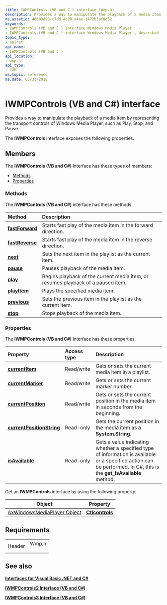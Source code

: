 ```yaml
---
title: IWMPControls (VB and C ) interface (Wmp.h)
description: Provides a way to manipulate the playback of a media item by representing the transport controls of Windows Media Player, such as Play, Stop, and Pause.The IWMPControls interface exposes the following properties.
ms.assetid: 46603d98-c7dd-4c20-a4ae-1472b3af8d52
keywords:
- IWMPControls (VB and C ) interface Windows Media Player
- IWMPControls (VB and C ) interface Windows Media Player , described
topic_type:
- apiref
api_name:
- IWMPControls (VB and C )
api_location:
- wmp.h
api_type:
- COM
ms.topic: reference
ms.date: 05/31/2018
---
```


# IWMPControls (VB and C#) interface

Provides a way to manipulate the playback of a media item by representing the transport controls of Windows Media Player, such as Play, Stop, and Pause.

The **IWMPControls** interface exposes the following properties.

## Members

The **IWMPControls (VB and C#)** interface has these types of members:

-   [Methods](#methods)
-   [Properties](#properties)

### Methods

The **IWMPControls (VB and C#)** interface has these methods.



| Method                                                                       | Description                                                                                 |
|:-----------------------------------------------------------------------------|:--------------------------------------------------------------------------------------------|
| [**fastForward**](wmplibiwmpcontrols-iwmpcontrols-fastforward--vb-and-c.md) | Starts fast play of the media item in the forward direction.<br/>                     |
| [**fastReverse**](wmplibiwmpcontrols-iwmpcontrols-fastreverse--vb-and-c.md) | Starts fast play of the media item in the reverse direction.<br/>                     |
| [**next**](wmplibiwmpcontrols-iwmpcontrols-next--vb-and-c.md)               | Sets the next item in the playlist as the current item.<br/>                          |
| [**pause**](wmplibiwmpcontrols-iwmpcontrols-pause--vb-and-c.md)             | Pauses playback of the media item.<br/>                                               |
| [**play**](wmplibiwmpcontrols-iwmpcontrols-play--vb-and-c.md)               | Begins playback of the current media item, or resumes playback of a paused item.<br/> |
| [**playItem**](wmplibiwmpcontrols-iwmpcontrols-playitem--vb-and-c.md)       | Plays the specified media item.<br/>                                                  |
| [**previous**](wmplibiwmpcontrols-iwmpcontrols-previous--vb-and-c.md)       | Sets the previous item in the playlist as the current item.<br/>                      |
| [**stop**](wmplibiwmpcontrols-iwmpcontrols-stop--vb-and-c.md)               | Stops playback of the media item.<br/>                                                |



 

### Properties

The **IWMPControls (VB and C#)** interface has these properties.



| Property                                                                                                    | Access type           | Description                                                                                                                                                                      |
|:------------------------------------------------------------------------------------------------------------|:----------------------|:---------------------------------------------------------------------------------------------------------------------------------------------------------------------------------|
| [**currentItem**](wmplibiwmpcontrols-iwmpcontrols-currentitem--vb-and-c.md)<br/>                     | Read/write<br/> | Gets or sets the current media item in a playlist.<br/>                                                                                                                    |
| [**currentMarker**](wmplibiwmpcontrols-iwmpcontrols-currentmarker--vb-and-c.md)<br/>                 | Read/write<br/> | Gets or sets the current marker number.<br/>                                                                                                                               |
| [**currentPosition**](wmplibiwmpcontrols-iwmpcontrols-currentposition--vb-and-c.md)<br/>             | Read/write<br/> | Gets or sets the current position in the media item in seconds from the beginning.<br/>                                                                                    |
| [**currentPositionString**](wmplibiwmpcontrols-iwmpcontrols-currentpositionstring--vb-and-c.md)<br/> | Read-only<br/>  | Gets the current position in the media item as a **System.String**.<br/>                                                                                                   |
| [**isAvailable**](iwmpcontrols-isavailable--vb-and-c.md)<br/>                                        | Read-only<br/>  | Gets a value indicating whether a specified type of information is available or a specified action can be performed. In C#, this is the **get\_isAvailable** method.<br/> |



 

Get an **IWMPControls** interface by using the following property.



| Object                                                                   | Property                                                                   |
|--------------------------------------------------------------------------|----------------------------------------------------------------------------|
| [AxWindowsMediaPlayer Object](axwindowsmediaplayer-object--vb-and-c.md) | [**Ctlcontrols**](axwmplib-axwindowsmediaplayer-ctlcontrols--vb-and-c.md) |



 

## Requirements



|                   |                                                                                  |
|-------------------|----------------------------------------------------------------------------------|
| Header<br/> | <dl> <dt>Wmp.h</dt> </dl> |



## See also

<dl> <dt>

[**Interfaces for Visual Basic .NET and C#**](interfaces-for-visual-basic--net-and-c.md)
</dt> <dt>

[**IWMPControls2 Interface (VB and C#)**](iwmpcontrols2--vb-and-c.md)
</dt> <dt>

[**IWMPControls3 Interface (VB and C#)**](iwmpcontrols3--vb-and-c.md)
</dt> </dl>

 

 





